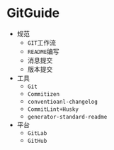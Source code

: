 # GitGuide

* 规范
    * `GIT`工作流
    * `README`编写
    * 消息提交
    * 版本提交
* 工具
    * `Git`
    * `Commitizen`
    * `conventioanl-changelog`
    * `CommitLint+Husky`
    * `generator-standard-readme`
* 平台
    * `GitLab`
    * `GitHub`